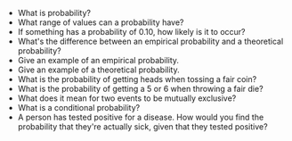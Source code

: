 * What is probability?
* What range of values can a probability have?
* If something has a probability of 0.10, how likely is it to occur?
* What's the difference between an empirical probability and a theoretical probability?
* Give an example of an empirical probability.
* Give an example of a theoretical probability.
* What is the probability of getting heads when tossing a fair coin?
* What is the probability of getting a 5 or 6 when throwing a fair die?
* What does it mean for two events to be mutually exclusive?
* What is a conditional probability?
* A person has tested positive for a disease. How would you find the probability that they're actually sick, given that they tested positive?